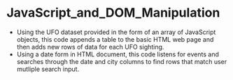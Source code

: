 # JavaScript_and_DOM_Manipulation
- Using the UFO dataset provided in the form of an array of JavaScript objects, this code appends a table to the basic HTML web page and then adds new rows of data for each UFO sighting.
- Using a date form in HTML document, this code listens for events and searches through the date and city columns to find rows that match user mutliple search input.
